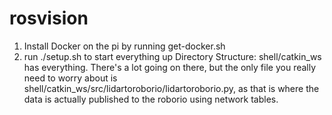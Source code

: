 # rosvision
1. Install Docker on the pi by running get-docker.sh
2. run ./setup.sh to start everything up
Directory Structure:
shell/catkin_ws has everything. There's a lot going on there, but the only file you really need to worry about
is shell/catkin_ws/src/lidartoroborio/lidartoroborio.py, as that is where the data is actually published to the roborio
using network tables.
